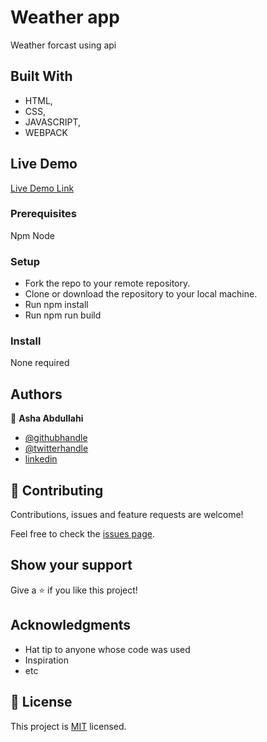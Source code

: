 # Weather app

Weather forcast using api

## Built With

- HTML,
- CSS,
- JAVASCRIPT,
- WEBPACK

## Live Demo

[Live Demo Link](https://livedemo.com)

### Prerequisites
Npm
Node

### Setup
- Fork the repo to your remote repository.
- Clone or download the repository to your local machine.
- Run npm install
- Run npm run build

### Install
None required

## Authors

👤 **Asha Abdullahi**

-  [@githubhandle](https://github.com/Ashah15)
-  [@twitterhandle](https://twitter.com/AshaAbdullahi13)
-  [linkedin](https://www.linkedin.com/in/ashaabdullahi/)

## 🤝 Contributing

Contributions, issues and feature requests are welcome!

Feel free to check the [issues page](issues/).

## Show your support

Give a ⭐️ if you like this project!

## Acknowledgments

- Hat tip to anyone whose code was used
- Inspiration
- etc

## 📝 License

This project is [MIT](lic.url) licensed.
